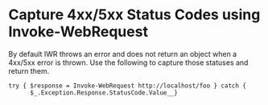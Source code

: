 # Capture 4xx/5xx Status Codes using Invoke-WebRequest

By default IWR throws an error and does not return an object when a 4xx/5xx error is thrown. Use the following to capture those statuses and return them.

```text
try { $response = Invoke-WebRequest http://localhost/foo } catch {
      $_.Exception.Response.StatusCode.Value__}
```


